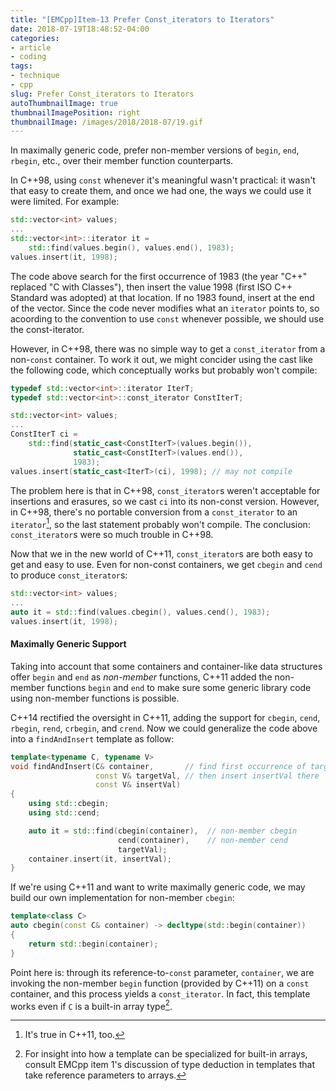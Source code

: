 ```yaml
---
title: "[EMCpp]Item-13 Prefer Const_iterators to Iterators"
date: 2018-07-19T18:48:52-04:00
categories:
- article
- coding
tags:
- technique
- cpp
slug: Prefer Const_iterators to Iterators
autoThumbnailImage: true
thumbnailImagePosition: right
thumbnailImage: /images/2018/2018-07/19.gif
---
```


In maximally generic code, prefer non-member versions of `begin`, `end`, `rbegin`, etc., over their member function counterparts.
<!--more-->

In C++98, using `const` whenever it's meaningful wasn't practical: it wasn't that easy to create them, and once we had one, the ways we could use it were limited. For example:

```cpp
std::vector<int> values;
...
std::vector<int>::iterator it = 
    std::find(values.begin(), values.end(), 1983);
values.insert(it, 1998);
```

The code above search for the first occurrence of 1983 (the year "C++" replaced "C with Classes"), then insert the value 1998 (first ISO C++ Standard was adopted) at that location. If no 1983 found, insert at the end of the vector. Since the code never modifies what an `iterator` points to, so acoording to the convention to use `const` whenever possible, we should use the const-iterator. 

However, in C++98, there was no simple way to get a `const_iterator` from a non-`const` container. To work it out, we might concider using the cast like the following code, which conceptually works but probably won't compile:

```cpp
typedef std::vector<int>::iterator IterT;
typedef std::vector<int>::const_iterator ConstIterT;

std::vector<int> values;
...
ConstIterT ci = 
    std::find(static_cast<ConstIterT>(values.begin()),
              static_cast<ConstIterT>(values.end()),
              1983);
values.insert(static_cast<IterT>(ci), 1998); // may not compile
```

The problem here is that in C++98, `const_iterator`s weren't acceptable for insertions and erasures, so we cast `ci` into its non-const version. However, in C++98, there's no portable conversion from a `const_iterator` to an `iterator`[^1], so the last statement probably won't compile. The conclusion: `const_iterator`s were so much trouble in C++98.

Now that we in the new world of C++11, `const_iterator`s are both easy to get and easy to use. Even for non-const containers, we get `cbegin` and `cend` to produce `const_iterator`s:

```cpp
std::vector<int> values;
...
auto it = std::find(values.cbegin(), values.cend(), 1983);
values.insert(it, 1998);
```

#### Maximally Generic Support

Taking into account that some containers and container-like data structures offer `begin` and `end` as _non-member_ functions, C++11 added the non-member functions `begin` and `end` to make sure some generic library code using non-member functions is possible.

C++14 rectified the oversight in C++11, adding the support for `cbegin`, `cend`, `rbegin`, `rend`, `crbegin`, and `crend`. Now we could generalize the code above into a `findAndInsert` template as follow:

```cpp
template<typename C, typename V>
void findAndInsert(C& container,       // find first occurrence of targetVal in container
                   const V& targetVal, // then insert insertVal there
                   const V& insertVal)
{
    using std::cbegin;
    using std::cend;

    auto it = std::find(cbegin(container),  // non-member cbegin
                        cend(container),    // non-member cend
                        targetVal);
    container.insert(it, insertVal);
}
```

If we're using C++11 and want to write maximally generic code, we may build our own implementation for non-member `cbegin`:

```cpp
template<class C>
auto cbegin(const C& container) -> decltype(std::begin(container))
{
    return std::begin(container);
}
```

Point here is: through its reference-to-`const` parameter, `container`, we are invoking the non-member `begin` function (provided by C++11) on a `const` container, and this process yields a `const_iterator`. In fact, this template works even if `C` is a built-in array type[^2].

[^1]: It's true in C++11, too.
[^2]: For insight into how a template can be specialized for built-in arrays, consult EMCpp item 1's discussion of type deduction in templates that take reference parameters to arrays.